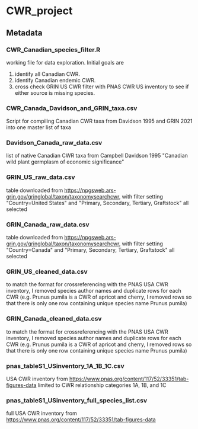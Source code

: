 # CWR_project

## Metadata
### CWR_Canadian_species_filter.R
  working file for data exploration. Initial goals are 
  1) identify all Canadian CWR.
  2) identify Canadian endemic CWR.
  3) cross check GRIN US CWR filter with PNAS CWR US inventory to see if either source is missing species. 
  
### CWR_Canada_Davidson_and_GRIN_taxa.csv
  Script for compiling Canadian CWR taxa from Davidson 1995 and GRIN 2021 into one master list of taxa

### Davidson_Canada_raw_data.csv
  list of native Canadian CWR taxa from Campbell Davidson 1995 "Canadian wild plant germplasm of economic significance"

### GRIN_US_raw_data.csv
  table downloaded from https://npgsweb.ars-grin.gov/gringlobal/taxon/taxonomysearchcwr, 
  with filter setting "Country=United States" and "Primary, Secondary, Tertiary, Graftstock" all selected

### GRIN_Canada_raw_data.csv
  table downloaded from https://npgsweb.ars-grin.gov/gringlobal/taxon/taxonomysearchcwr, 
  with filter setting "Country=Canada" and "Primary, Secondary, Tertiary, Graftstock" all selected
  
### GRIN_US_cleaned_data.csv
  to match the format for crossreferencing with the PNAS USA CWR inventory, I removed species author names and duplicate rows 
  for each CWR (e.g. Prunus pumila is a CWR of apricot and cherry, I removed rows so that there is only one row containing unique species name Prunus pumila)

### GRIN_Canada_cleaned_data.csv
  to match the format for crossreferencing with the PNAS USA CWR inventory, I removed species author names and duplicate rows 
  for each CWR (e.g. Prunus pumila is a CWR of apricot and cherry, I removed rows so that there is only one row containing unique species name Prunus pumila)

### pnas_tableS1_USinventory_1A_1B_1C.csv
  USA CWR inventory from https://www.pnas.org/content/117/52/33351/tab-figures-data
  limited to CWR relationship categories 1A, 1B, and 1C
  
### pnas_tableS1_USinventory_full_species_list.csv
  full USA CWR inventory from https://www.pnas.org/content/117/52/33351/tab-figures-data
